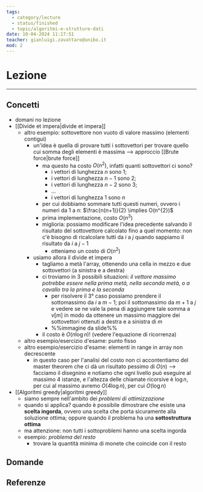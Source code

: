 ```yaml
---
tags:
  - category/lecture
  - status/finished
  - topic/algoritmi-e-strutture-dati
date: 10-04-2024 11:17:51
teacher: gianluigi.zavattaro@unibo.it
mod: 2
---
```

# Lezione
---
## Concetti
- domani no lezione
- [[Divide et impera|divide et impera]]
	- altro esempio: sottovettore non vuoto di valore massimo (elementi contigui)
		- un'idea è quella di provare tutti i sottovettori per trovare quello cui somma degli elementi è massima --> approccio [[Brute force|brute force]]
			- ma questo ha costo $O(n^{2})$, infatti quanti sottovettori ci sono?
				- i vettori di lunghezza $n$ sono 1;
				- i vettori di lunghezza $n-1$ sono 2;
				- i vettori di lunghezza $n-2$ sono 3;
				- ...
				- i vettori di lunghezza 1 sono $n$
			- per cui dobbiamo sommare tutti questi numeri, ovvero i numeri da $1$ a $n$: $\frac{n(n+1)}{2} \implies O(n^{2})$
			- prima implementazione, costo $O(n^{3})$
			- miglioria: possiamo modificare l'idea precedente salvando il risultato del sottovettore calcolato fino a quel momento: non c'è bisogno di ricalcolare tutti da $i$ a $j$ quando sappiamo il risultato da $i$ a $j-1$
				- otteniamo un costo di $O(n^{2})$
		- usiamo allora il divide et impera
			- tagliamo a metà l'array, ottenendo una cella in mezzo e due sottovettori (a sinistra e a destra)
			- ci troviamo in 3 possibili situazioni: _il vettore massimo potrebbe essere nella prima metà, nella seconda metà, o a cavallo tra la prima e la seconda_
				- per risolvere il 3° caso possiamo prendere il sottomassimo da $i$ a $m-1$; poi il sottomassimo da $m+1$ a $j$ e vedere se ne vale la pena di aggiungere tale somma a $v[m]$ in modo da ottenere un massimo maggiore dei sottovettori ottenuti a destra e a sinistra di $m$
				- %%immagine da slide%%
			- il costo è $O(n\log{n})$! (vedere l'equazione di ricorrenza)
	- altro esempio/esercizio d'esame: punto fisso
	- altro esempio/esercizio d'esame: elementi in range in array non decrescente
		- in questo caso per l'analisi del costo non ci accontentiamo del master theorem che ci dà un risultato pessimo di $O(n)$ --> facciamo il disegnino e notiamo che ogni livello può eseguire al massimo 4 istanze, e l'altezza delle chiamate ricorsive è $\log{n}$, per cui al massimo avremo $O(4\log{n})$, per cui $O(\log{n})$
- [[Algoritmi greedy|algoritmi greedy]]
	- siamo sempre nell'ambito dei _problemi di ottimizzazione_
	- quando si applica? quando è possibile dimostrare che esiste una **scelta ingorda**, ovvero una scelta che porta sicuramente alla soluzione ottima; oppure quando il problema ha una **sottostruttura ottima**
	- ma attenzione: non tutti i sottoproblemi hanno una scelta ingorda
	- esempio: _problema del resto_
		- trovare la quantità minima di monete che coincide con il resto

## Domande

## Referenze
